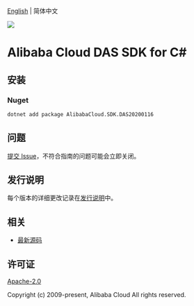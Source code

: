 [English](README.md) | 简体中文

![](https://aliyunsdk-pages.alicdn.com/icons/AlibabaCloud.svg)

# Alibaba Cloud DAS SDK for C#

## 安装

### Nuget

```bash
dotnet add package AlibabaCloud.SDK.DAS20200116
```

## 问题

[提交 Issue](https://github.com/aliyun/alibabacloud-csharp-sdk/issues/new)，不符合指南的问题可能会立即关闭。

## 发行说明

每个版本的详细更改记录在[发行说明](./ChangeLog.md)中。

## 相关

* [最新源码](https://github.com/aliyun/alibabacloud-csharp-sdk/)

## 许可证

[Apache-2.0](http://www.apache.org/licenses/LICENSE-2.0)

Copyright (c) 2009-present, Alibaba Cloud All rights reserved.
